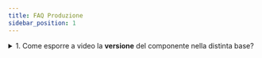 ```yaml
---
title: FAQ Produzione
sidebar_position: 1
---
```


<details>

  <summary>1. Come esporre a video la <b>versione</b> del componente nella distinta base?</summary>
  
  Per esporre a video la versione del componente nella distinta base bisogna inserire il valore 1 nel campo OPPR_componentversion della tabella OP_Param. 

  > select OPPR_componentversion,* from OP_Param   
    update OP_Param   
    set OPPR_componentversion = 1    

:::danger Attenzione
Fare attenzione ad aggiornare la riga che corrisponde alla società e divisione di riferimento.
:::

</details>
